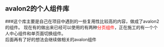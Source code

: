 ## avalon2的个人组件库
###这个库主要是自己在项目中遇到的一些复用性比较高的内容，做成了avalon2的组件。
现在有的做出来已经可以使用的有两种<span style="color:red">分页组件</span>，正在施工的有一个个人中心组件和单页面切换组件。<br>
后面再有了好的想法会继续做相关的avalon组件



